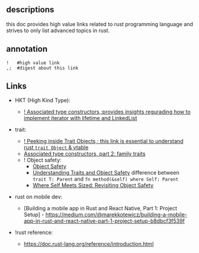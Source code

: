 ## descriptions 
this doc provides high value links related to rust programming language and strives to only list 
advanced topics in rust.

## annotation
    !   #high value link
    ,;  #digest about this link


## Links
* HKT (High Kind Type):
    * [! Associated type constructors,;provides insights regurading how to implement iterator with lifetime and LinkedList](http://smallcultfollowing.com/babysteps/blog/2016/11/02/associated-type-constructors-part-1-basic-concepts-and-introduction/)

* trait:
    * [! Peeking inside Trait Objects,; this link is essential to understand rust `trait Object` & vtable](http://huonw.github.io/blog/2015/01/peeking-inside-trait-objects/)
    * [Associated type constructors, part 2: family traits](http://smallcultfollowing.com/babysteps/blog/2016/11/03/associated-type-constructors-part-2-family-traits/)
    * ! Object safety:
        * [Object Safety](http://huonw.github.io/blog/2015/01/object-safety/)
        * [Understanding Traits and Object Safety](https://stackoverflow.com/questions/44096235/understanding-traits-and-object-safety)
            difference between `trait T: Parent` and `fn method(&self) where Self: Parent`
        * [Where Self Meets Sized: Revisiting Object Safety](http://huonw.github.io/blog/2015/05/where-self-meets-sized-revisiting-object-safety/)
    
* rust on mobile dev:
    * [Building a mobile app in Rust and React Native, Part 1: Project Setup] - https://medium.com/@marekkotewicz/building-a-mobile-app-in-rust-and-react-native-part-1-project-setup-b8dbcf3f539f


* !rust reference:
    * https://doc.rust-lang.org/reference/introduction.html